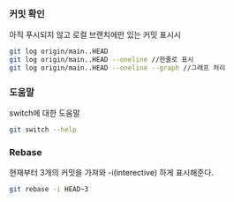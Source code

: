 ### 커밋 확인
아직 푸시되지 않고 로컬 브랜치에만 있는 커밋 표시시
```bash
git log origin/main..HEAD
git log origin/main..HEAD --oneline //한줄로 표시
git log origin/main..HEAD --oneline --graph //그래프 처리
```

### 도움말
switch에 대한 도움말
```bash
git switch --help
```

### Rebase
현재부터 3개의 커밋을 가져와 -i(interective) 하게 표시해준다.
```bash
git rebase -i HEAD~3
```